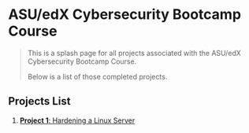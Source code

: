 # ASU/edX Cybersecurity Bootcamp Course

> This is a splash page for all projects associated with the ASU/edX Cybersecurity Bootcamp Course.
>
> Below is a list of those completed projects.

## Projects List

1. [__Project 1__: Hardening a Linux Server](https://github.com/stached-developer/asu-edx-bcs/tree/main/Project_01)